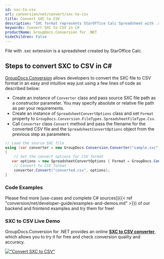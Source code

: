```yaml
---
id: sxc-to-csv
url: conversion/net/convert/sxc-to-csv
title: Convert SXC to CSV
description: "SXC format represents StarOffice Calc Spreadsheet with .sxc extension. Learn how to convert SXC to CSV file programmatically in C# language using GroupDocs.Conversion for .NET library."
keywords: Convert SXC to CSV in C#
productName: GroupDocs.Conversion for .NET
hideChildren: False
---
```


File with .sxc extension is a spreadsheet created by StarOffice Calc.

## Steps to convert SXC to CSV in C#

[GroupDocs.Conversion](https://products.groupdocs.com/conversion/net) allows developers to convert the SXC file to CSV format in an easy and intuitive way just using a few lines of code as described below:

* Create an instance of `Converter` class and pass source SXC file path as a constructor parameter. You may specify absolute or relative file path as per your requirements. 
* Create an instance of `SpreadsheetConvertOptions` class and set `Format` property to `GroupDocs.Conversion.FileTypes.SpreadsheetFileType.Csv`.
* Call `Converter` class `Convert` method and pass the filename for the converted CSV file and the `SpreadsheetConvertOptions` object from the previous step as parameters.

```csharp
// Load the source SXC file
using (var converter = new GroupDocs.Conversion.Converter("sample.sxc"))
{
    // Set the convert options for CSV format
   var options = new SpreadsheetConvertOptions { Format = GroupDocs.Conversion.FileTypes.SpreadsheetFileType.Csv };
    // Convert to CSV format
    converter.Convert("converted.csv", options);
}
```

### Code Examples

Please find more [use-cases and complete C# sources]({{< ref "conversion/net/developer-guide/examples-and-demos.md" >}}) of our backend and frontend examples and try them for free!

### SXC to CSV Live Demo

GroupDocs.Conversion for .NET provides an online [**SXC to CSV converter**](https://products.groupdocs.app/conversion/sxc-to-csv), which allows you to try it for free and check conversion quality and accuracy.

[!["Convert SXC to CSV"](conversion/net/images/convert-to-csv/convert-sxc-to-csv.png)](https://products.groupdocs.app/conversion/sxc-to-csv)